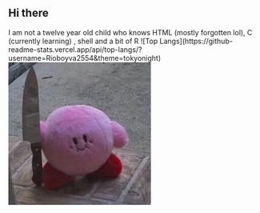 ## Hi there 
<link href="style.css" rel="staylesheet" type="text/css" media="all"

<h3> I am not a twelve year old child who knows HTML (mostly forgotten lol), C (currently learning) , shell and a bit of R</h3>
![Top Langs](https://github-readme-stats.vercel.app/api/top-langs/?username=Rioboyva2554&theme=tokyonight)
<img src="kirby.jpg">

